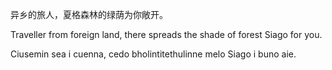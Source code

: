 异乡的旅人，夏格森林的绿荫为你敞开。

Traveller from foreign land, there spreads the shade of forest Siago for you.

Ciusemin sea i cuenna, cedo bholintitethulinne melo Siago i buno aie.
